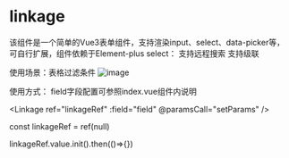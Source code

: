 # linkage
该组件是一个简单的Vue3表单组件，支持渲染input、select、data-picker等，可自行扩展，组件依赖于Element-plus
select：
  支持远程搜索
  支持级联

使用场景：表格过滤条件
![image](https://user-images.githubusercontent.com/26398507/162875748-b10885f3-42fb-45a2-8c86-437291fa231b.png)

使用方式：
field字段配置可参照index.vue组件内说明

<Linkage ref="linkageRef" :field="field" @paramsCall="setParams" />

const linkageRef = ref(null)

linkageRef.value.init().then(()=>{})
